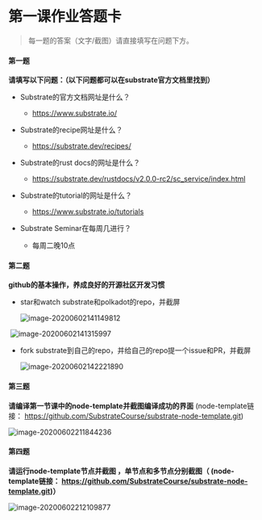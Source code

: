 # 第一课作业答题卡

> 每一题的答案（文字/截图）请直接填写在问题下方。

#### 第一题

**请填写以下问题：（以下问题都可以在substrate官方文档里找到）**

- Substrate的官方文档网址是什么？

  - https://www.substrate.io/

- Substrate的recipe网址是什么？

  - https://substrate.dev/recipes/

- Substrate的rust docs的网址是什么？

  - https://substrate.dev/rustdocs/v2.0.0-rc2/sc_service/index.html

- Substrate的tutorial的网址是什么？

  - https://www.substrate.io/tutorials

- Substrate Seminar在每周几进行？

  - 每周二晚10点



#### 第二题

**github的基本操作，养成良好的开源社区开发习惯**

- star和watch substrate和polkadot的repo，并截屏

  ![image-20200602141149812](https://tva1.sinaimg.cn/large/007S8ZIlly1gfdx09knf9j31ug0u0q8d.jpg)



​		![image-20200602141315997](https://tva1.sinaimg.cn/large/007S8ZIlly1gfdx1m2j8lj326o0sa4fr.jpg)		

- fork substrate到自己的repo，并给自己的repo提一个issue和PR，并截屏

  ![image-20200602142221890](https://tva1.sinaimg.cn/large/007S8ZIlly1gfdxb4z38kj31si0u078n.jpg)



#### 第三题

**请编译第一节课中的node-template并截图编译成功的界面** (node-template链接： https://github.com/SubstrateCourse/substrate-node-template.git)

![image-20200602211844236](https://tva1.sinaimg.cn/large/007S8ZIlly1gfe9ceb2wdj313x0u07do.jpg)

#### 第四题

**请运行node-template节点并截图 ，单节点和多节点分别截图（ (node-template链接： https://github.com/SubstrateCourse/substrate-node-template.git)）**

![image-20200602212109877](https://tva1.sinaimg.cn/large/007S8ZIlly1gfe9ex3l60j31fx0u0aig.jpg)